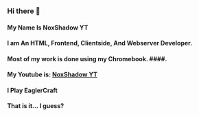 ### Hi there 👋

#### My Name Is NoxShadow YT ####
#### I am An HTML, Frontend, Clientside, And Webserver Developer. ####
#### Most of my work is done using my Chromebook. ####.
#### My Youtube is: **[NoxShadow YT](https://tinyurl.com/knownoxmore)** ####
#### I Play EaglerCraft ####
#### That is it... I guess? ####
